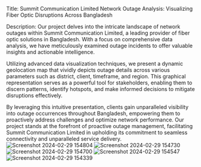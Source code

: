 Title: Summit Communication Limited Network Outage Analysis: Visualizing Fiber Optic Disruptions Across Bangladesh

Description:
Our project delves into the intricate landscape of network outages within Summit Communication Limited, a leading provider of fiber optic solutions in Bangladesh. With a focus on comprehensive data analysis, we have meticulously examined outage incidents to offer valuable insights and actionable intelligence.

Utilizing advanced data visualization techniques, we present a dynamic geolocation map that vividly depicts outage details across various parameters such as district, client, timeframe, and region. This graphical representation serves as a powerful tool for stakeholders, enabling them to discern patterns, identify hotspots, and make informed decisions to mitigate disruptions effectively.

By leveraging this intuitive presentation, clients gain unparalleled visibility into outage occurrences throughout Bangladesh, empowering them to proactively address challenges and optimize network performance. Our project stands at the forefront of proactive outage management, facilitating Summit Communication Limited in upholding its commitment to seamless connectivity and unparalleled service delivery.
![Screenshot 2024-02-29 154804](https://github.com/fahpro99/SComm-Visualization/assets/104203250/740eadef-a474-4b37-96d4-d640a09de789)
![Screenshot 2024-02-29 154730](https://github.com/fahpro99/SComm-Visualization/assets/104203250/2d521d4e-0b7c-4e31-ad6f-1bccae50ce45)
![Screenshot 2024-02-29 154700](https://github.com/fahpro99/SComm-Visualization/assets/104203250/277ca4c9-1b7b-4405-81f6-cd27da27cdc5)
![Screenshot 2024-02-29 154547](https://github.com/fahpro99/SComm-Visualization/assets/104203250/4e3afaac-1111-4a08-a823-c4ff660673ac)
![Screenshot 2024-02-29 154339](https://github.com/fahpro99/SComm-Visualization/assets/104203250/e7213142-bdb6-4e24-ac85-039b899c546f)
